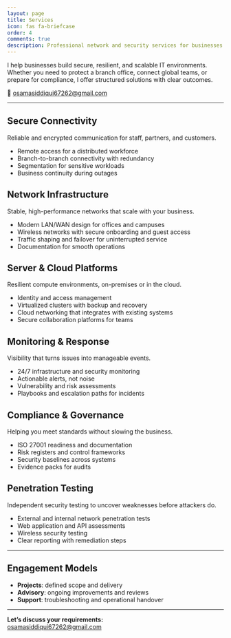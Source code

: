 ```yaml
---
layout: page
title: Services
icon: fas fa-briefcase
order: 4
comments: true
description: Professional network and security services for businesses — from secure connectivity to compliance. Remote, with on-site in UAE.
---
```


<!-- SEO: JSON-LD -->
<script type="application/ld+json">
{
  "@context":"https://schema.org",
  "@type":"ProfessionalService",
  "name":"Osama Siddiqui — Network & Security Engineer",
  "url":"https://sudoosama.com/services/",
  "email":"osamasiddiqui67262@gmail.com",
  "telephone":"+971506484162",
  "areaServed":[{"@type":"Place","name":"Remote"},{"@type":"Place","name":"Dubai, UAE"}],
  "hasOfferCatalog":{
    "@type":"OfferCatalog",
    "name":"Service Portfolio",
    "itemListElement":[
      {"@type":"Offer","name":"Secure Connectivity"},
      {"@type":"Offer","name":"Network Infrastructure"},
      {"@type":"Offer","name":"Server & Cloud Platforms"},
      {"@type":"Offer","name":"Monitoring & Response"},
      {"@type":"Offer","name":"Compliance & Governance"}
    ]
  }
}
</script>

I help businesses build secure, resilient, and scalable IT environments. Whether you need to protect a branch office, connect global teams, or prepare for compliance, I offer structured solutions with clear outcomes.

📩 [osamasiddiqui67262@gmail.com](mailto:osamasiddiqui67262@gmail.com)

---

## Secure Connectivity
Reliable and encrypted communication for staff, partners, and customers.  
- Remote access for a distributed workforce  
- Branch-to-branch connectivity with redundancy  
- Segmentation for sensitive workloads  
- Business continuity during outages

## Network Infrastructure
Stable, high-performance networks that scale with your business.  
- Modern LAN/WAN design for offices and campuses  
- Wireless networks with secure onboarding and guest access  
- Traffic shaping and failover for uninterrupted service  
- Documentation for smooth operations

## Server & Cloud Platforms
Resilient compute environments, on-premises or in the cloud.  
- Identity and access management  
- Virtualized clusters with backup and recovery  
- Cloud networking that integrates with existing systems  
- Secure collaboration platforms for teams

## Monitoring & Response
Visibility that turns issues into manageable events.  
- 24/7 infrastructure and security monitoring  
- Actionable alerts, not noise  
- Vulnerability and risk assessments  
- Playbooks and escalation paths for incidents

## Compliance & Governance
Helping you meet standards without slowing the business.  
- ISO 27001 readiness and documentation  
- Risk registers and control frameworks  
- Security baselines across systems  
- Evidence packs for audits

## Penetration Testing
Independent security testing to uncover weaknesses before attackers do.  
- External and internal network penetration tests  
- Web application and API assessments  
- Wireless security testing  
- Clear reporting with remediation steps

---

## Engagement Models
- **Projects**: defined scope and delivery  
- **Advisory**: ongoing improvements and reviews  
- **Support**: troubleshooting and operational handover  

---

**Let’s discuss your requirements:**  
[osamasiddiqui67262@gmail.com](mailto:osamasiddiqui67262@gmail.com)
